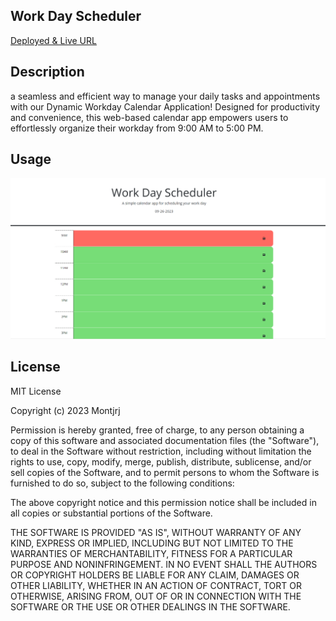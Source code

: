 ## Work Day Scheduler 

[Deployed & Live URL]( https://montjrj.github.io/Work_day_Scheduler/)

## Description
a seamless and efficient way to manage your daily tasks and appointments with our Dynamic Workday Calendar Application! Designed for productivity and convenience, this web-based calendar app empowers users to effortlessly organize their workday from 9:00 AM to 5:00 PM.

## Usage

![Alt text](image.png)


## License
MIT License

Copyright (c) 2023 Montjrj

Permission is hereby granted, free of charge, to any person obtaining a copy
of this software and associated documentation files (the "Software"), to deal
in the Software without restriction, including without limitation the rights
to use, copy, modify, merge, publish, distribute, sublicense, and/or sell
copies of the Software, and to permit persons to whom the Software is
furnished to do so, subject to the following conditions:

The above copyright notice and this permission notice shall be included in all
copies or substantial portions of the Software.

THE SOFTWARE IS PROVIDED "AS IS", WITHOUT WARRANTY OF ANY KIND, EXPRESS OR
IMPLIED, INCLUDING BUT NOT LIMITED TO THE WARRANTIES OF MERCHANTABILITY,
FITNESS FOR A PARTICULAR PURPOSE AND NONINFRINGEMENT. IN NO EVENT SHALL THE
AUTHORS OR COPYRIGHT HOLDERS BE LIABLE FOR ANY CLAIM, DAMAGES OR OTHER
LIABILITY, WHETHER IN AN ACTION OF CONTRACT, TORT OR OTHERWISE, ARISING FROM,
OUT OF OR IN CONNECTION WITH THE SOFTWARE OR THE USE OR OTHER DEALINGS IN THE
SOFTWARE.